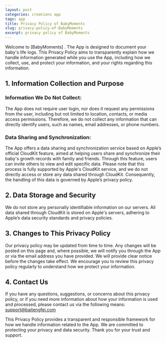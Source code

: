 ```yaml
---
layout: post
categories: creations app
tags: app
title: Privacy Policy of BabyMoments
slug: privacy-policy-of-BabyMoments
excerpt: privacy policy of BabyMoments
---
```


Welcome to [BabyMoments] . The App is designed to document your baby's life logs. This Privacy Policy aims to transparently explain how we handle information generated while you use the App, including how we collect, use, and protect your information, and your rights regarding this information.

## 1. Information Collection and Purpose

### Information We Do Not Collect: 
The App does not require user login, nor does it request any permissions from the user, including but not limited to location, contacts, or media access permissions. Therefore, we do not collect any information that can directly identify users, such as names, email addresses, or phone numbers.
### Data Sharing and Synchronization: 
The App offers a data sharing and synchronization service based on Apple’s official CloudKit feature, aimed at helping users share and synchronize their baby's growth records with family and friends. Through this feature, users can invite others to view and edit specific data. Please note that this process is fully supported by Apple's CloudKit service, and we do not directly access or store any data shared through CloudKit. Consequently, the handling of this data is governed by Apple’s privacy policy.
## 2. Data Storage and Security

We do not store any personally identifiable information on our servers. All data shared through CloudKit is stored on Apple's servers, adhering to Apple’s data security standards and privacy policies.

## 3. Changes to This Privacy Policy

Our privacy policy may be updated from time to time. Any changes will be posted on this page and, where possible, we will notify you through the App or via the email address you have provided. We will provide clear notice before the changes take effect. We encourage you to review this privacy policy regularly to understand how we protect your information.

## 4. Contact Us

If you have any questions, suggestions, or concerns about this privacy policy, or if you need more information about how your information is used and processed, please contact us via the following means: support@baitengfei.com

This Privacy Policy provides a transparent and responsible framework for how we handle information related to the App. We are committed to protecting your privacy and data security. Thank you for your trust and support.